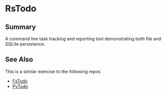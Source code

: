 # RsTodo

## Summary

A command line task tracking and reporting tool demonstrating both file and SQLite persistence.

## See Also

This is a similar exercise to the following repos

- [FsTodo](https://github.com/jameselliothart/FsTodo)
- [PyTodo](https://github.com/jameselliothart/PyTodo)
